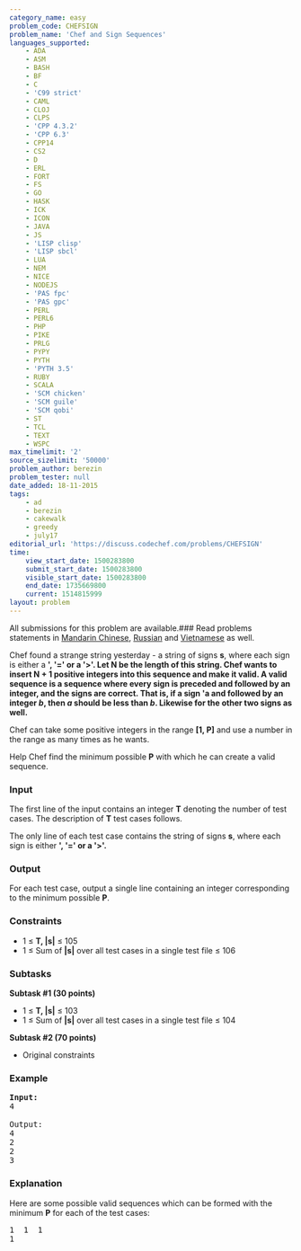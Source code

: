 ```yaml
---
category_name: easy
problem_code: CHEFSIGN
problem_name: 'Chef and Sign Sequences'
languages_supported:
    - ADA
    - ASM
    - BASH
    - BF
    - C
    - 'C99 strict'
    - CAML
    - CLOJ
    - CLPS
    - 'CPP 4.3.2'
    - 'CPP 6.3'
    - CPP14
    - CS2
    - D
    - ERL
    - FORT
    - FS
    - GO
    - HASK
    - ICK
    - ICON
    - JAVA
    - JS
    - 'LISP clisp'
    - 'LISP sbcl'
    - LUA
    - NEM
    - NICE
    - NODEJS
    - 'PAS fpc'
    - 'PAS gpc'
    - PERL
    - PERL6
    - PHP
    - PIKE
    - PRLG
    - PYPY
    - PYTH
    - 'PYTH 3.5'
    - RUBY
    - SCALA
    - 'SCM chicken'
    - 'SCM guile'
    - 'SCM qobi'
    - ST
    - TCL
    - TEXT
    - WSPC
max_timelimit: '2'
source_sizelimit: '50000'
problem_author: berezin
problem_tester: null
date_added: 18-11-2015
tags:
    - ad
    - berezin
    - cakewalk
    - greedy
    - july17
editorial_url: 'https://discuss.codechef.com/problems/CHEFSIGN'
time:
    view_start_date: 1500283800
    submit_start_date: 1500283800
    visible_start_date: 1500283800
    end_date: 1735669800
    current: 1514815999
layout: problem
---
```

All submissions for this problem are available.###  Read problems statements in [Mandarin Chinese](http://www.codechef.com/download/translated/JULY17/mandarin/CHEFSIGN.pdf), [Russian](http://www.codechef.com/download/translated/JULY17/russian/CHEFSIGN.pdf) and [Vietnamese](http://www.codechef.com/download/translated/JULY17/vietnamese/CHEFSIGN.pdf) as well.

Chef found a strange string yesterday - a string of signs **s**, where each sign is either a **', **'='** or a **'>'**. Let N be the length of this string. Chef wants to insert N + 1 positive integers into this sequence and make it valid. A valid sequence is a sequence where every sign is preceded and followed by an integer, and the signs are correct. That is, if a sign 'a and followed by an integer *b*, then *a* should be less than *b*. Likewise for the other two signs as well.**

Chef can take some positive integers in the range **\[1, P\]** and use a number in the range as many times as he wants.

Help Chef find the minimum possible **P** with which he can create a valid sequence.

### Input

The first line of the input contains an integer **T** denoting the number of test cases. The description of **T** test cases follows.

The only line of each test case contains the string of signs **s**, where each sign is either **', **'='** or a **'>'**.**

### Output

For each test case, output a single line containing an integer corresponding to the minimum possible **P**.

### Constraints

- 1 ≤ **T, |s|** ≤ 105
- 1 ≤ Sum of **|s|** over all test cases in a single test file ≤ 106

### Subtasks

**Subtask #1 (30 points)**

- 1 ≤ **T, |s|** ≤ 103
- 1 ≤ Sum of **|s|** over all test cases in a single test file ≤ 104

**Subtask #2 (70 points)**

- Original constraints

### Example

<pre><b>Input:</b>
4

Output:
4
2
2
3
</pre>
### Explanation

Here are some possible valid sequences which can be formed with the minimum **P** for each of the test cases:

<pre>
1  1  1
1 
</pre>